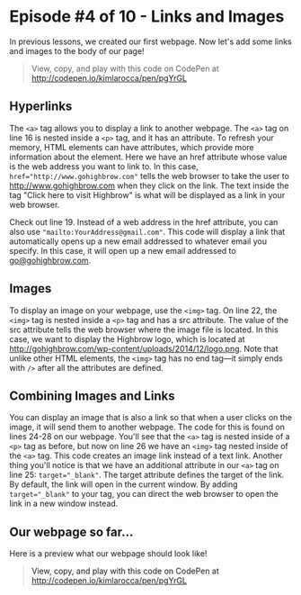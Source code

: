 # Episode #4 of 10 - Links and Images

In previous lessons, we created our first webpage. Now let's add some links and images to the body of our page!

> View, copy, and play with this code on CodePen at http://codepen.io/kimlarocca/pen/pgYrGL

## Hyperlinks

The `<a>` tag allows you to display a link to another webpage. The `<a>` tag on line 16 is nested inside a `<p>` tag, and it has an attribute. To refresh your memory, HTML elements can have attributes, which provide more information about the element. Here we have an href attribute whose value is the web address you want to link to. In this case, `href="http://www.gohighbrow.com"` tells the web browser to take the user to http://www.gohighbrow.com when they click on the link. The text inside the <a> tag "Click here to visit Highbrow" is what will be displayed as a link in your web browser. 

Check out line 19. Instead of a web address in the href attribute, you can also use `"mailto:YourAddress@gmail.com"`. This code will display a link that automatically opens up a new email addressed to whatever email you specify. In this case, it will open up a new email addressed to go@gohighbrow.com.

## Images

To display an image on your webpage, use the `<img>` tag. On line 22, the `<img>` tag is nested inside a `<p>` tag and has a src attribute. The value of the src attribute tells the web browser where the image file is located. In this case, we want to display the Highbrow logo, which is located at http://gohighbrow.com/wp-content/uploads/2014/12/logo.png. Note that unlike other HTML elements, the `<img>` tag has no end tag—it simply ends with `/>` after all the attributes are defined.

## Combining Images and Links

You can display an image that is also a link so that when a user clicks on the image, it will send them to another webpage. The code for this is found on lines 24-28 on our webpage. You'll see that the `<a>` tag is nested inside of a `<p>` tag as before, but now on line 26 we have an `<img>` tag nested inside of the `<a>` tag. This code creates an image link instead of a text link. Another thing you'll notice is that we have an additional attribute in our `<a>` tag on line 25: `target="_blank"`. The target attribute defines the target of the link. By default, the link will open in the current window. By adding `target="_blank"` to your <a> tag, you can direct the web browser to open the link in a new window instead.

## Our webpage so far...

Here is a preview what our webpage should look like!

> View, copy, and play with this code on CodePen at http://codepen.io/kimlarocca/pen/pgYrGL
